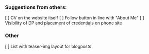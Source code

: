 ### Suggestions from others:

[ ] CV on the website itself
[ ] Follow button in line with "About Me"
[ ] Visibility of DP and placement of credentials on phone site

### Other
[ ] List with teaser-img layout for blogposts
